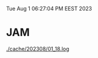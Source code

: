 Tue Aug  1 06:27:04 PM EEST 2023
# JAM
<a href='./cache/202308/01_18.log'>./cache/202308/01_18.log</a>

